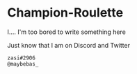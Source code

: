 # Champion-Roulette
I.... I'm too bored to write something here  

Just know that I am on Discord and Twitter  
  
`zasi#2906`  
`@maybebas_`  
